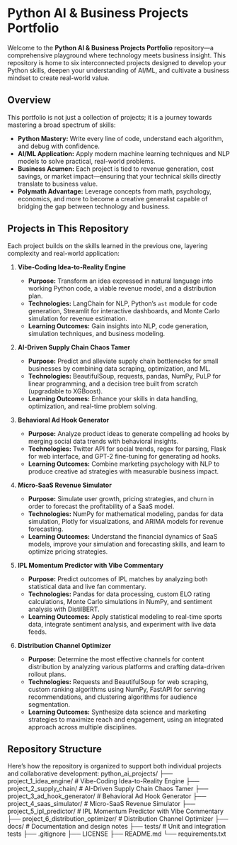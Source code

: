 # Python AI & Business Projects Portfolio

Welcome to the **Python AI & Business Projects Portfolio** repository—a comprehensive playground where technology meets business insight. This repository is home to six interconnected projects designed to develop your Python skills, deepen your understanding of AI/ML, and cultivate a business mindset to create real-world value.

## Overview

This portfolio is not just a collection of projects; it is a journey towards mastering a broad spectrum of skills:
- **Python Mastery:** Write every line of code, understand each algorithm, and debug with confidence.
- **AI/ML Application:** Apply modern machine learning techniques and NLP models to solve practical, real-world problems.
- **Business Acumen:** Each project is tied to revenue generation, cost savings, or market impact—ensuring that your technical skills directly translate to business value.
- **Polymath Advantage:** Leverage concepts from math, psychology, economics, and more to become a creative generalist capable of bridging the gap between technology and business.

## Projects in This Repository

Each project builds on the skills learned in the previous one, layering complexity and real-world application:

1. **Vibe-Coding Idea-to-Reality Engine**
   - **Purpose:** Transform an idea expressed in natural language into working Python code, a viable revenue model, and a distribution plan.
   - **Technologies:** LangChain for NLP, Python’s `ast` module for code generation, Streamlit for interactive dashboards, and Monte Carlo simulation for revenue estimation.
   - **Learning Outcomes:** Gain insights into NLP, code generation, simulation techniques, and business modeling.

2. **AI-Driven Supply Chain Chaos Tamer**
   - **Purpose:** Predict and alleviate supply chain bottlenecks for small businesses by combining data scraping, optimization, and ML.
   - **Technologies:** BeautifulSoup, requests, pandas, NumPy, PuLP for linear programming, and a decision tree built from scratch (upgradable to XGBoost).
   - **Learning Outcomes:** Enhance your skills in data handling, optimization, and real-time problem solving.

3. **Behavioral Ad Hook Generator**
   - **Purpose:** Analyze product ideas to generate compelling ad hooks by merging social data trends with behavioral insights.
   - **Technologies:** Twitter API for social trends, regex for parsing, Flask for web interface, and GPT-2 fine-tuning for generating ad hooks.
   - **Learning Outcomes:** Combine marketing psychology with NLP to produce creative ad strategies with measurable business impact.

4. **Micro-SaaS Revenue Simulator**
   - **Purpose:** Simulate user growth, pricing strategies, and churn in order to forecast the profitability of a SaaS model.
   - **Technologies:** NumPy for mathematical modeling, pandas for data simulation, Plotly for visualizations, and ARIMA models for revenue forecasting.
   - **Learning Outcomes:** Understand the financial dynamics of SaaS models, improve your simulation and forecasting skills, and learn to optimize pricing strategies.

5. **IPL Momentum Predictor with Vibe Commentary**
   - **Purpose:** Predict outcomes of IPL matches by analyzing both statistical data and live fan commentary.
   - **Technologies:** Pandas for data processing, custom ELO rating calculations, Monte Carlo simulations in NumPy, and sentiment analysis with DistilBERT.
   - **Learning Outcomes:** Apply statistical modeling to real-time sports data, integrate sentiment analysis, and experiment with live data feeds.

6. **Distribution Channel Optimizer**
   - **Purpose:** Determine the most effective channels for content distribution by analyzing various platforms and crafting data-driven rollout plans.
   - **Technologies:** Requests and BeautifulSoup for web scraping, custom ranking algorithms using NumPy, FastAPI for serving recommendations, and clustering algorithms for audience segmentation.
   - **Learning Outcomes:** Synthesize data science and marketing strategies to maximize reach and engagement, using an integrated approach across multiple disciplines.

## Repository Structure

Here’s how the repository is organized to support both individual projects and collaborative development:
python_ai_projects/
├── project_1_idea_engine/   # Vibe-Coding Idea-to-Reality Engine
├── project_2_supply_chain/  # AI-Driven Supply Chain Chaos Tamer
├── project_3_ad_hook_generator/ # Behavioral Ad Hook Generator
├── project_4_saas_simulator/ # Micro-SaaS Revenue Simulator
├── project_5_ipl_predictor/ # IPL Momentum Predictor with Vibe Commentary
├── project_6_distribution_optimizer/ # Distribution Channel Optimizer
├── docs/                     # Documentation and design notes
├── tests/                    # Unit and integration tests
├── .gitignore
├── LICENSE
├── README.md
└── requirements.txt
